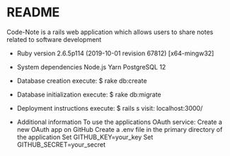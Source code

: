 # README

Code-Note is a rails web application which allows users to share notes related to software development

* Ruby version
	2.6.5p114 (2019-10-01 revision 67812) [x64-mingw32]

* System dependencies
	Node.js
	Yarn
	PostgreSQL 12

* Database creation
	execute:
		$ rake db:create

* Database initialization
	execute:
		$ rake db:migrate

* Deployment instructions
	execute:
		$ rails s
	visit:
		localhost:3000/

* Additional information
	To use the applications OAuth service:
		Create a new OAuth app on GitHub
		Create a .env file in the primary directory of the application
		Set GITHUB_KEY=your_key
		Set GITHUB_SECRET=your_secret
